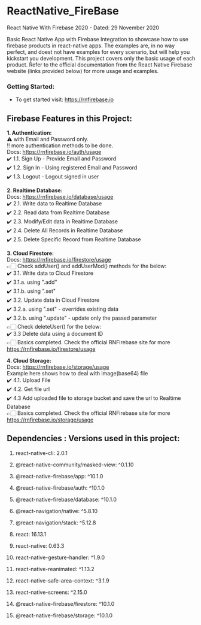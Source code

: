 # ReactNative_FireBase
React Native With Firebase 2020 - Dated: 29 November 2020

Basic React Native App with Firebase Integration to showcase how to use firebase products in react-native apps. The examples are, in no way perfect, and doest not have examples for every scenario, but will help you kickstart you development. This project covers only the basic usage of each product. Refer to the official documentation from the React Native Firebase website (links provided below) for more usage and examples.


### Getting Started:

- To get started visit: https://rnfirebase.io

## Firebase Features in this Project:
**1. Authentication:**<br />
⚠️ with Email and Password only.<br />
‼️ more authentication methods to be done.<br />
Docs: https://rnfirebase.io/auth/usage<br />
✔️ 1.1. Sign Up - Provide Email and Password<br />
✔️ 1.2. Sign In - Using registered Email and Password<br />
✔️ 1.3. Logout - Logout signed in user<br />


**2. Realtime Database:**<br />
Docs: https://rnfirebase.io/database/usage<br />
✔️ 2.1. Write data to Realtime Database<br />
✔️ 2.2. Read data from Realtime Database<br />
✔️ 2.3. Modify/Edit data in Realtime Database<br />
✔️ 2.4. Delete All Records in Realtime Database<br />
✔️ 2.5. Delete Specific Record from Realtime Database<br />


**3. Cloud Firestore:**<br />
Docs: https://rnfirebase.io/firestore/usage<br />
👉🏻 Check addUser() and addUserMod() methods for the below:<br />
✔️ 3.1. Write data to Cloud Firestore<br />
✔️ 3.1.a. using ".add"<br />
✔️ 3.1.b. using ".set"<br />
✔️ 3.2. Update data in Cloud Firestore<br />
✔️ 3.2.a. using ".set" - overrides existing data<br />
✔️ 3.2.b. using ".update" - update only the passed parameter<br />
👉🏻 Check deleteUser() for the below:<br />
✔️ 3.3 Delete data using a document ID<br />
👉🏻 Basics completed. Check the official RNFirebase site for more https://rnfirebase.io/firestore/usage<br />


**4. Cloud Storage:**<br />
Docs: https://rnfirebase.io/storage/usage<br />
Example here shows how to deal with image(base64) file<br />
✔️ 4.1. Upload File<br />
✔️ 4.2. Get file url<br />
✔️ 4.3 Add uploaded file to storage bucket and save the url to Realtime Database<br />
👉🏻 Basics completed. Check the official RNFirebase site for more https://rnfirebase.io/storage/usage<br />


## Dependencies : Versions used in this project:
1. react-native-cli: 2.0.1

2. @react-native-community/masked-view: ^0.1.10
3. @react-native-firebase/app: ^10.1.0
4. @react-native-firebase/auth: ^10.1.0
5. @react-native-firebase/database: ^10.1.0
6. @react-navigation/native: ^5.8.10
7. @react-navigation/stack: ^5.12.8
8. react: 16.13.1
9. react-native: 0.63.3
10. react-native-gesture-handler: ^1.9.0
11. react-native-reanimated: ^1.13.2
12. react-native-safe-area-context: ^3.1.9
13. react-native-screens: ^2.15.0
14. @react-native-firebase/firestore: ^10.1.0
15. @react-native-firebase/storage: ^10.1.0
